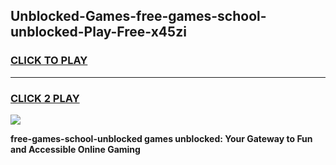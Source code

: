 
## Unblocked-Games-free-games-school-unblocked-Play-Free-x45zi
<h3>
<a href="https://premium76.site?title=free-games-school-unblocked&ref=17A">CLICK TO PLAY</a></h3>
<hr>

<h3>
<a href="https://premium76.site?title=free-games-school-unblocked&ref=17A">CLICK 2 PLAY</a>
  
</h3>

<a href="https://premium76.site?title=free-games-school-unblocked&ref=17A"><img src="https://clearcache.store/games.png"></a>


**free-games-school-unblocked games unblocked: Your Gateway to Fun and Accessible Online Gaming**
